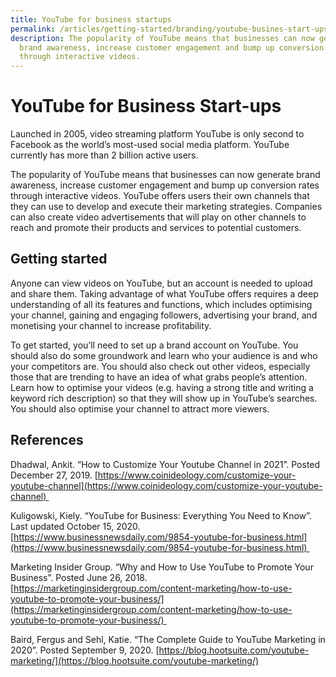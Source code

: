 ```yaml
---
title: YouTube for business startups
permalink: /articles/getting-started/branding/youtube-busines-start-ups/
description: The popularity of YouTube means that businesses can now generate
  brand awareness, increase customer engagement and bump up conversion rates
  through interactive videos.
---
```

# YouTube for Business Start-ups 

Launched in 2005, video streaming platform YouTube is only second to Facebook as the world’s most-used social media platform. YouTube currently has more than 2 billion active users. 

The popularity of YouTube means that businesses can now generate brand awareness, increase customer engagement and bump up conversion rates through interactive videos. YouTube offers users their own channels that they can use to develop and execute their marketing strategies. Companies can also create video advertisements that will play on other channels to reach and promote their products and services to potential customers. 

## Getting started 

Anyone can view videos on YouTube, but an account is needed to upload and share them. Taking advantage of what YouTube offers requires a deep understanding of all its features and functions, which includes optimising your channel, gaining and engaging followers, advertising your brand, and monetising your channel to increase profitability. 

To get started, you’ll need to set up a brand account on YouTube. You should also do some groundwork and learn who your audience is and who your competitors are. You should also check out other videos, especially those that are trending to have an idea of what grabs people’s attention. Learn how to optimise your videos (e.g. having a strong title and writing a keyword rich description) so that they will show up in YouTube’s searches. You should also optimise your channel to attract more viewers. 

## References 

Dhadwal, Ankit. “How to Customize Your Youtube Channel in 2021”. Posted December 27, 2019. [https://www.coinideology.com/customize-your-youtube-channel](https://www.coinideology.com/customize-your-youtube-channel) 

Kuligowski, Kiely. “YouTube for Business: Everything You Need to Know”. Last updated October 15, 2020. [https://www.businessnewsdaily.com/9854-youtube-for-business.html](https://www.businessnewsdaily.com/9854-youtube-for-business.html) 

Marketing Insider Group. “Why and How to Use YouTube to Promote Your Business”. Posted June 26, 2018.  [https://marketinginsidergroup.com/content-marketing/how-to-use-youtube-to-promote-your-business/](https://marketinginsidergroup.com/content-marketing/how-to-use-youtube-to-promote-your-business/) 

Baird, Fergus and Sehl, Katie. “The Complete Guide to YouTube Marketing in 2020”. Posted September 9, 2020. [https://blog.hootsuite.com/youtube-marketing/](https://blog.hootsuite.com/youtube-marketing/)